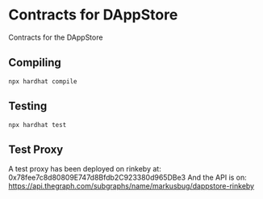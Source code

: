 # Contracts for DAppStore

Contracts for the DAppStore

## Compiling

`npx hardhat compile`

## Testing

`npx hardhat test`

## Test Proxy
A test proxy has been deployed on rinkeby at: 0x78fee7c8d80809E747d8Bfdb2C923380d965DBe3
And the API is on: https://api.thegraph.com/subgraphs/name/markusbug/dappstore-rinkeby
